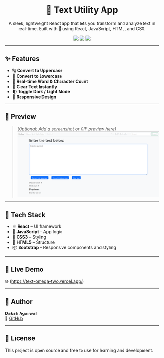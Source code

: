<h1 align="center">📝 Text Utility App</h1>

<p align="center">
  A sleek, lightweight React app that lets you transform and analyze text in real-time.  
  Built with 💙 using React, JavaScript, HTML, and CSS.
</p>

<p align="center">
  <img src="https://img.shields.io/badge/React-Text%20Tool-blue?style=for-the-badge&logo=react" />
  <img src="https://img.shields.io/badge/Made%20With-JavaScript-yellow?style=for-the-badge&logo=javascript" />
  <img src="https://img.shields.io/badge/Style-CSS3-blue?style=for-the-badge&logo=css3" />
</p>

---

## ✨ Features

- 🔠 **Convert to Uppercase**
- 🔡 **Convert to Lowercase**
- 🔢 **Real-time Word & Character Count**
- 🧹 **Clear Text Instantly**
- 🌓 **Toggle Dark / Light Mode**
- 📱 **Responsive Design**

---

## 🎥 Preview

> *(Optional: Add a screenshot or GIF preview here)*  
> ![App Screenshot](./screenshot.png)

---

## 📁 Tech Stack

- ⚛️ **React** – UI framework  
- 🧠 **JavaScript** – App logic  
- 🎨 **CSS3** – Styling  
- 🧱 **HTML5** – Structure  
- 📦 **Bootstrap** – Responsive components and styling

---

## 🚀 Live Demo

🌐 (https://text-omega-two.vercel.app/)

---

## 📌 Author

**Daksh Agarwal**  
🔗 [GitHub](https://github.com/dakshagarwal76)

---

## 📜 License

This project is open source and free to use for learning and development.

